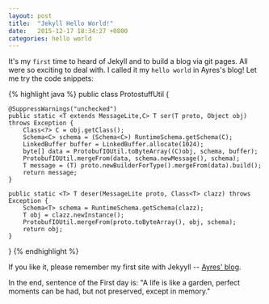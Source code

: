 ```yaml
---
layout: post
title:  "Jekyll Hello World!"
date:   2015-12-17 18:34:27 +0800
categories: hello world
---
```

It's my `first` time to heard of Jekyll and to build a blog via git pages.
All were so exciting to deal with.
I called it my `hello world` in Ayres's blog!
Let me try the code snippets:

{% highlight java %}
public class ProtostuffUtil {

	@SuppressWarnings("unchecked")
	public static <T extends MessageLite,C> T ser(T proto, Object obj) throws Exception {
		Class<?> C = obj.getClass();
		Schema<C> schema = (Schema<C>) RuntimeSchema.getSchema(C);
		LinkedBuffer buffer = LinkedBuffer.allocate(1024);
		byte[] data = ProtobufIOUtil.toByteArray((C)obj, schema, buffer);
		ProtobufIOUtil.mergeFrom(data, schema.newMessage(), schema);
		T message = (T) proto.newBuilderForType().mergeFrom(data).build();
		return message;
	}

	public static <T> T deser(MessageLite proto, Class<T> clazz) throws Exception {
		Schema<T> schema = RuntimeSchema.getSchema(clazz);
		T obj = clazz.newInstance();
		ProtobufIOUtil.mergeFrom(proto.toByteArray(), obj, schema);
		return obj;
	}

}
{% endhighlight %}

 If you like it, please remember my first site with Jekyyll -- [Ayres' blog][ayres-blog].

 In the end, sentence of the First day is:
 "A life is like a garden, perfect moments can be had, but not preserved, except in memory."

[ayres-blog]: http://aliceayres.github.io
